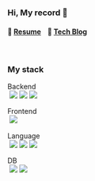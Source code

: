 ### Hi, My record 👋  

#### 📃 [Resume](https://www.notion.so/2094fa2015be49c39d198ab1adae1a37) &nbsp;&nbsp; 📔 [Tech Blog](https://kku-jun.tistory.com/) &nbsp;&nbsp; 

<br>

### My stack

<p display="inline-block">
    Backend <br>
    &nbsp;<img src="https://img.shields.io/badge/Spring-6DB33F?style=for-the-badge&logo=Spring&logoColor=white">
    <img src="https://img.shields.io/badge/SpringBoot-6DB37F?style=for-the-badge&logo=SpringBoot&logoColor=white">
    <img src="https://img.shields.io/badge/Flask-000000?style=for-the-badge&logo=Flask&logoColor=white">
  
</p>
<p display="inline-block">
    Frontend <br>
    &nbsp;<img src="https://img.shields.io/badge/Vue.js-4FC08D?style=for-the-badge&logo=Vue.js&logoColor=white">
</p>
<p display="inline-block">
    Language <br>
    &nbsp;<img src="https://img.shields.io/badge/JAVA-007396?style=for-the-badge&logo=java&logoColor=white"> 
    <img src="https://img.shields.io/badge/Python-3776AB?style=for-the-badge&logo=Python&logoColor=white">
    <img src="https://img.shields.io/badge/JavaScript-F7DF1E?style=for-the-badge&logo=JavaScript&logoColor=white">
</p>

<p display="inline-block">
    DB <br>
    &nbsp;<img src="https://img.shields.io/badge/mysql-4479A1?style=for-the-badge&logo=mysql&logoColor=white">  
    <img src="https://img.shields.io/badge/MongoDB-47A248?style=for-the-badge&logo=MongoDB&logoColor=white">
</p>
